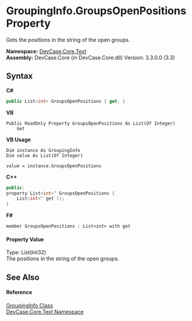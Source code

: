 # GroupingInfo.GroupsOpenPositions Property 
 

Gets the positions in the string of the open groups.

**Namespace:**&nbsp;<a href="N_DevCase_Core_Text">DevCase.Core.Text</a><br />**Assembly:**&nbsp;DevCase.Core (in DevCase.Core.dll) Version: 3.3.0.0 (3.3)

## Syntax

**C#**<br />
``` C#
public List<int> GroupsOpenPositions { get; }
```

**VB**<br />
``` VB
Public ReadOnly Property GroupsOpenPositions As List(Of Integer)
	Get
```

**VB Usage**<br />
``` VB Usage
Dim instance As GroupingInfo
Dim value As List(Of Integer)

value = instance.GroupsOpenPositions

```

**C++**<br />
``` C++
public:
property List<int>^ GroupsOpenPositions {
	List<int>^ get ();
}
```

**F#**<br />
``` F#
member GroupsOpenPositions : List<int> with get

```


#### Property Value
Type: List(Int32)<br />The positions in the string of the open groups.

## See Also


#### Reference
<a href="T_DevCase_Core_Text_GroupingInfo">GroupingInfo Class</a><br /><a href="N_DevCase_Core_Text">DevCase.Core.Text Namespace</a><br />